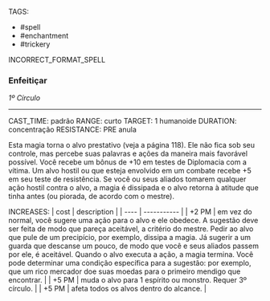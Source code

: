 TAGS:
- #spell
- #enchantment
- #trickery

INCORRECT_FORMAT_SPELL
### Enfeitiçar
*1º Círculo*
___
CAST_TIME: padrão
RANGE: curto
TARGET: 1 humanoide
DURATION: concentração
RESISTANCE: PRE anula

Esta magia torna o alvo prestativo (veja a página 118). Ele não fica sob seu controle, mas percebe suas palavras e ações da maneira mais favorável possível. Você recebe um bônus de +10 em testes de Diplomacia com a vítima. Um alvo hostil ou que esteja envolvido em um combate recebe +5 em seu teste de resistência. Se você ou seus aliados tomarem qualquer ação hostil contra o alvo, a magia é dissipada e o alvo retorna à atitude que tinha antes (ou piorada, de acordo com o mestre).

INCREASES:
| cost | description |
| ---- | ----------- |
| +2 PM | em vez do normal, você sugere uma ação para o alvo e ele obedece. A sugestão deve ser feita de modo que pareça aceitável, a critério do mestre. Pedir ao alvo que pule de um precipício, por exemplo, dissipa a magia. Já sugerir a um guarda que descanse um pouco, de modo que você e seus aliados passem por ele, é aceitável. Quando o alvo executa a ação, a magia termina. Você pode determinar uma condição específica para a sugestão: por exemplo, que um rico mercador doe suas moedas para o primeiro mendigo que encontrar. |
| +5 PM | muda o alvo para 1 espírito ou monstro. Requer 3º círculo. |
| +5 PM | afeta todos os alvos dentro do alcance. |
